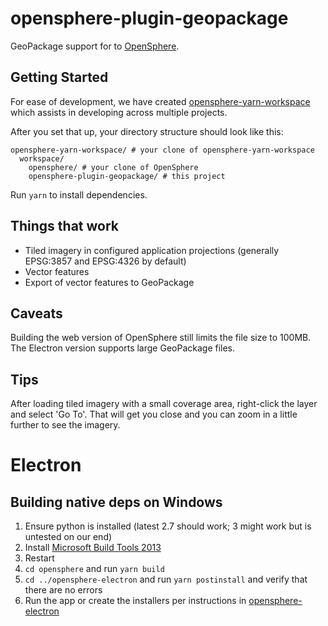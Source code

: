 # opensphere-plugin-geopackage

GeoPackage support for to [OpenSphere](https://github.com/ngageoint/opensphere).

## Getting Started

For ease of development, we have created [opensphere-yarn-workspace](https://github.com/ngageoint/opensphere-yarn-workspace)
which assists in developing across multiple projects.

After you set that up, your directory structure should look like this:
```
opensphere-yarn-workspace/ # your clone of opensphere-yarn-workspace
  workspace/
    opensphere/ # your clone of OpenSphere
    opensphere-plugin-geopackage/ # this project
```

Run `yarn` to install dependencies.

## Things that work

- Tiled imagery in configured application projections (generally EPSG:3857 and EPSG:4326 by default)
- Vector features
- Export of vector features to GeoPackage

## Caveats

Building the web version of OpenSphere still limits the file size to 100MB. The Electron version supports
large GeoPackage files.

## Tips

After loading tiled imagery with a small coverage area, right-click the layer and select 'Go To'. That will get
you close and you can zoom in a little further to see the imagery.


# Electron

## Building native deps on Windows

 1. Ensure python is installed (latest 2.7 should work; 3 might work but is untested on our end)
 2. Install [Microsoft Build Tools 2013](http://www.microsoft.com/en-us/download/details.aspx?id=40760)
 3. Restart
 4. `cd opensphere` and run `yarn build`
 4. `cd ../opensphere-electron` and run `yarn postinstall` and verify that there are no errors
 5. Run the app or create the installers per instructions in [opensphere-electron](https://github.com/ngageoint/opensphere-electron)
